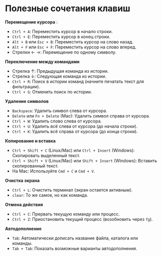 # Полезные сочетания клавиш

**Перемещение курсора** :

* `Ctrl + A`: Переместить курсор в начало строки.
* `Ctrl + E`: Переместить курсор в конец строки.
* `Alt + B` или `Esc + B`: Переместить курсор на слово назад.
* `Alt + F` или `Esc + F`: Переместить курсор на слово вперед.
* Стрелки ← →: Перемещение по одному символу.

**Переключение между командами**

* Стрелка ↑: Предыдущая команда из истории.
* Стрелка ↓: Следующая команда из истории.
* `Ctrl + R`: Поиск в истории команд (начните печатать текст для фильтрации).
* `Ctrl + G`: Отменить поиск по истории.

**Удаление символов**

* `Backspace`: Удалить символ слева от курсора.
* `Delete` или `Fn + Delete` (Mac): Удалить символ справа от курсора.
* `Ctrl + W`: Удалить слово слева от курсора.
* `Ctrl + U`: Удалить всё слева от курсора (до начала строки).
* `Ctrl + K`: Удалить всё справа от курсора (до конца строки).

**Копирование и вставка**

* `Ctrl + Shift + C` (Linux/Mac) или `Ctrl + Insert` (Windows): Скопировать выделенный текст.
* `Ctrl + Shift + V` (Linux/Mac) или `Shift + Insert` (Windows): Вставить скопированный текст.
* На Mac: Используйте `Cmd + C` и `Cmd + V`.

**Очистка экрана**

* `Ctrl + L`: Очистить терминал (экран остается активным).
* `clear`: То же самое, но как команда.

**Отмена действия**

* `Ctrl + C`: Прервать текущую команду или процесс.
* `Ctrl + Z`: Приостановить текущий процесс (возобновить через `fg`).

**Автодополнение**

* `Tab`: Автоматически дописать название файла, каталога или команды.
* `Tab + Tab`: Показать возможные варианты автодополнения.
